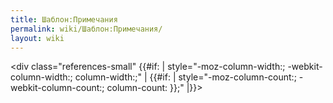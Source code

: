 ```yaml
---
title: Шаблон:Примечания
permalink: wiki/Шаблон:Примечания/
layout: wiki
---
```


\<div class="references-small" {{\#if: \| style="-moz-column-width:;
-webkit-column-width:; column-width:;" \| {{\#if: \|
style="-moz-column-count:; -webkit-column-count:; column-count: }};"
\|}}\>

<references />
</div>

<noinclude></noinclude>
